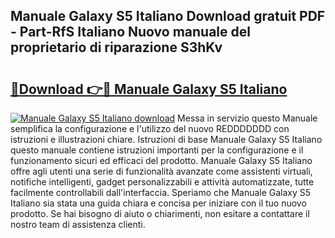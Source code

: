 ## Manuale Galaxy S5 Italiano Download gratuit PDF - Part-RfS Italiano Nuovo manuale del proprietario di riparazione S3hKv

# <h2><a href="http://dfgdlin.blite.top/?on=Manuale+Galaxy+S5+Italiano">🔗Download 👉🔴 Manuale Galaxy S5 Italiano</a></h2>

[![Manuale Galaxy S5 Italiano download](https://i.imgur.com/lujVjoI.png)](http://dfgdlin.blite.top/?on=Manuale+Galaxy+S5+Italiano)
Messa in servizio questo Manuale semplifica la configurazione e l'utilizzo del nuovo REDDDDDDD con istruzioni e illustrazioni chiare. Istruzioni di base Manuale Galaxy S5 Italiano questo manuale contiene istruzioni importanti per la configurazione e il funzionamento sicuri ed efficaci del prodotto. Manuale Galaxy S5 Italiano offre agli utenti una serie di funzionalità avanzate come assistenti virtuali, notifiche intelligenti, gadget personalizzabili e attività automatizzate, tutte facilmente controllabili dall'interfaccia. Speriamo che Manuale Galaxy S5 Italiano sia stata una guida chiara e concisa per iniziare con il tuo nuovo prodotto. Se hai bisogno di aiuto o chiarimenti, non esitare a contattare il nostro team di assistenza clienti.
